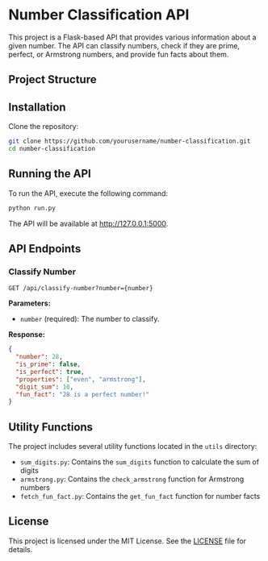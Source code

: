 # Number Classification API

This project is a Flask-based API that provides various information about a given number. The API can classify numbers, check if they are prime, perfect, or Armstrong numbers, and provide fun facts about them.

## Project Structure

## Installation

Clone the repository:

```bash
git clone https://github.com/yourusername/number-classification.git
cd number-classification
```

## Running the API

To run the API, execute the following command:

```bash
python run.py
```

The API will be available at http://127.0.0.1:5000.

## API Endpoints

### Classify Number

```http
GET /api/classify-number?number={number}
```

**Parameters:**

- `number` (required): The number to classify.

**Response:**

```json
{
  "number": 28,
  "is_prime": false,
  "is_perfect": true,
  "properties": ["even", "armstrong"],
  "digit_sum": 10,
  "fun_fact": "28 is a perfect number!"
}
```

## Utility Functions

The project includes several utility functions located in the `utils` directory:

- `sum_digits.py`: Contains the `sum_digits` function to calculate the sum of digits
- `armstrong.py`: Contains the `check_armstrong` function for Armstrong numbers
- `fetch_fun_fact.py`: Contains the `get_fun_fact` function for number facts

## License

This project is licensed under the MIT License. See the [LICENSE](LICENSE) file for details.
